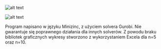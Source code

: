 ![alt text](https://github.com/Loloxon/MES/tree/main/img/img1.jpg)

![alt text](https://github.com/Loloxon/MES/tree/main/img/img2.jpg)

Program napisano w języku Minizinc, z użyciem solvera Gurobi. Nie gwarantuje się poprawnego działania dla innych solverów. 
Z powodu braku bibliotek graficznych wykresy stworzono z wykorzystaniem Excela dla n=5 oraz n=10.
